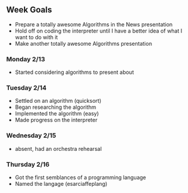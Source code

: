 ## Week Goals
 - Prepare a totally awesome Algorithms in the News presentation
 - Hold off on coding the interpreter until I have a better idea of what I want to do with it
 - Make another totally awesome Algorithms presentation
 
### Monday 2/13
 - Started considering algorithms to present about

### Tuesday 2/14
 - Settled on an algorithm (quicksort)
 - Began researching the algorithm
 - Implemented the algorithm (easy)
 - Made progress on the interpreter

### Wednesday 2/15
 - absent, had an orchestra rehearsal

### Thursday 2/16
 - Got the first semblances of a programming language
 - Named the langage (esarciaffeplang)